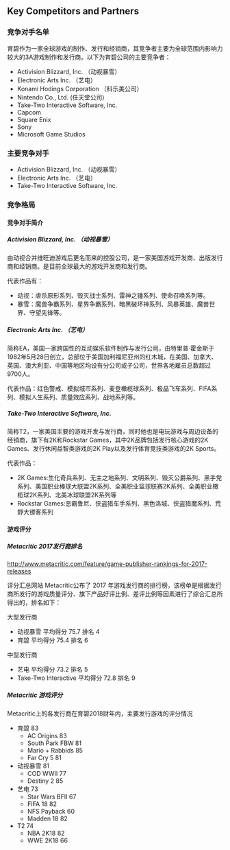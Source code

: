 ## Key Competitors and Partners

### 竞争对手名单

育碧作为一家全球游戏的制作、发行和经销商，其竞争者主要为全球范围内影响力较大的3A游戏制作和发行商。以下为育碧公司的主要竞争者：

- Activision Blizzard, Inc. （动视暴雪）
- Electronic Arts Inc. （艺电）
- Konami Hodings Corporation （科乐美公司）
- Nintendo Co., Ltd. (任天堂公司)
- Take-Two Interactive Software, Inc. 
- Capcom
- Square Enix 
- Sony
- Microsoft Game Studios

### 主要竞争对手

- Activision Blizzard, Inc. （动视暴雪）
- Electronic Arts Inc. （艺电）
- Take-Two Interactive Software, Inc. 

### 竞争格局

#### 竞争对手简介

##### Activision Blizzard, Inc. （动视暴雪）

由动视合并维旺迪游戏后更名而来的控股公司，是一家美国游戏开发商、出版发行商和经销商。是目前全球最大的游戏开发商和发行商。

代表作品有：

- 动视：虐杀原形系列、毁灭战士系列、雷神之锤系列、使命召唤系列等。
- 暴雪：魔兽争霸系列、星界争霸系列、暗黑破坏神系列、风暴英雄、魔兽世界、守望先锋等。

##### Electronic Arts Inc. （艺电）

简称EA，美国一家跨国性的互动娱乐软件制作与发行公司，由特里普·霍金斯于1982年5月28日创立，总部位于美国加利福尼亚州的红木城，在美国、加拿大、英国、澳大利亚、中国等地区均设有分公司或子公司，世界各地雇员总数超过9700人。

代表作品：红色警戒、模拟城市系列、麦登橄榄球系列、极品飞车系列、FIFA系列、模拟人生系列、质量效应系列、战地系列等。

##### Take-Two Interactive Software, Inc.

简称T2，一家美国主要的游戏开发与发行商，同时他也是电玩游戏与周边设备的经销商，旗下有2K和Rockstar Games，其中2K品牌包括发行核心游戏的2K Games、发行休闲益智类游戏的2K Play以及发行体育竞技类游戏的2K Sports。

代表作品：

- 2K Games:生化奇兵系列、无主之地系列、文明系列、毁灭公爵系列、黑手党系列、美国职业棒球大联盟2K系列、全美职业篮球联赛2K系列、全美职业橄榄球2K系列、北美冰球联盟2K系列等
- Rockstar Games:恶霸鲁尼、侠盗猎车手系列、黑色洛城、侠盗猎魔系列、荒野大镖客系列

#### 游戏评分

##### Metacritic 2017发行商排名

http://www.metacritic.com/feature/game-publisher-rankings-for-2017-releases

评分汇总网站 Metacritic公布了 2017 年游戏发行商的排行榜，该榜单是根据发行商所发行的游戏质量评分、旗下产品好评比例、差评比例等因素进行了综合汇总所得出的，排名如下：

大型发行商

- 动视暴雪      平均得分 75.7 排名 4
- 育碧         平均得分 75.4 排名 6

中型发行商

- 艺电    平均得分 73.2   排名  5
- Take-Two Interactive  平均得分 72.8   排名  9

##### Metacritic 游戏评分

Metacritic上的各发行商在育碧2018财年内，主要发行游戏的评分情况

- 育碧                   83
  - AC Origins      83
  - South Park FBW  81
  - Mario + Rabbids 85
  - Far Cry 5       81
- 动视暴雪                81
  - COD WWII        77
  - Destiny 2       85
- 艺电                    73
  - Star Wars BFII  67
  - FIFA 18         82
  - NFS Payback     60
  - Madden 18       82
- T2                      74
  - NBA 2K18        82
  - WWE 2K18        66




